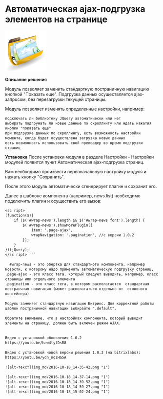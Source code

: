 # Автоматическая ajax-подгрузка элементов на странице
![alt-текст](img_md/gallery1.png "1")

**Описание решения**

Модуль позволяет заменить стандартную постраничную навигацию кнопкой "Показать еще".
Подгрузка данных осуществляется ajax-запросом, без перезагрузки текущей страницы.

Модуль позволяет изменять определенные настройки, например:

    подключать ли библиотеку JQuery автоматически или нет
    выбирать подгружать ли новые данные по скроллингу или ждать нажатия кнопки "показать еще"
    при подгрузке данных по скроллингу, есть возможность настройки момента, когда будет осуществлена загрузка новых данных
    есть возможность использовать свой прелоадер во время подгрузки страниц 

**Установка**
После установки модуля в разделе Настройки - Настройки модулей появится пункт Автоматическая ajax-подгрузка страниц.

Вам необходимо произвести первоначальную настройку модуля и нажать кнопку "Сохранить".

После этого модуль автоматически сгенерирует плагин и сохранит его.

Далее в шаблоне компонента (например, news.list) необходимо подключить плагин и осуществить его вызов:

``` <sc ript src="bitrix/js/fgsoft.autoloader/autoloader.plugin.js"></sc ript>  
<sc ript>
(function($){
    if ($('#wrap-news').length && $('#wrap-news font').length) {
        $('#wrap-news').showMorePlugin({
            item: '.page-ajax',
            wrapNavigation: '.pagination', //с версии 1.0.2
        });
    }
})(jQuery);
</sc ript> ```

  #wrap-news - это обертка для стандартного компонента, например Новости, к которому надо применять автоматическую подгрузку страниц,
.page-ajax - это класс тега, который следует выводить, например, класс страницы или отдельного элемента
.pagination - это класс тега, в котором располагается  стандартная постранчная навигация (может располагаться отдельно от  основного контейнера)

Модуль заменяет стандартную навигацию Битрикс. Для корректной работы шаблон постраничной навигации выбирайте ".default".

Обратите внимание, что в настройках компонента, который выводит элементы на страницу, должен быть включен режим AJAX.


Видео с установкой обновления 1.0.2
https://youtu.be/haw4tylDsR8

Видео с установкой новой версии решения 1.0.3 (на bitrixlabs):
https://youtu.be/ydn_nqzHG5A 

![alt-текст](img_md/2016-10-18_14-35-42.png "1")

![alt-текст](img_md/2016-10-18_14-37-14.png "1")
![alt-текст](img_md/2016-10-18_14-39-52.png "1")
![alt-текст](img_md/2016-10-18_14-59-27.png "1")
![alt-текст](img_md/2016-10-18_15-02-24.png "1")